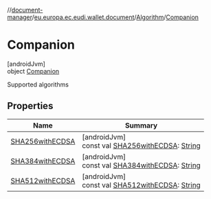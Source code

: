 //[document-manager](../../../../index.md)/[eu.europa.ec.eudi.wallet.document](../../index.md)/[Algorithm](../index.md)/[Companion](index.md)

# Companion

[androidJvm]\
object [Companion](index.md)

Supported algorithms

## Properties

| Name | Summary |
|---|---|
| [SHA256withECDSA](-s-h-a256with-e-c-d-s-a.md) | [androidJvm]<br>const val [SHA256withECDSA](-s-h-a256with-e-c-d-s-a.md): [String](https://kotlinlang.org/api/latest/jvm/stdlib/kotlin/-string/index.html) |
| [SHA384withECDSA](-s-h-a384with-e-c-d-s-a.md) | [androidJvm]<br>const val [SHA384withECDSA](-s-h-a384with-e-c-d-s-a.md): [String](https://kotlinlang.org/api/latest/jvm/stdlib/kotlin/-string/index.html) |
| [SHA512withECDSA](-s-h-a512with-e-c-d-s-a.md) | [androidJvm]<br>const val [SHA512withECDSA](-s-h-a512with-e-c-d-s-a.md): [String](https://kotlinlang.org/api/latest/jvm/stdlib/kotlin/-string/index.html) |
